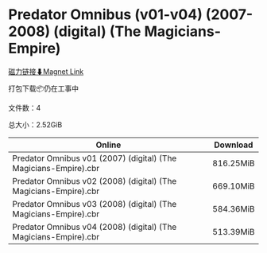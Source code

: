 # Predator Omnibus (v01-v04) (2007-2008) (digital) (The Magicians-Empire)

[磁力链接⬇Magnet Link](magnet:?xt=urn:btih:49a8d2499ad03cc30de84c37420f91f27b0da4e0&dn=Predator%20Omnibus%20%28v01-v04%29%20%282007-2008%29%20%28digital%29%20%28The%20Magicians-Empire%29)

打包下载📦仍在工事中

文件数：4

总大小：2.52GiB

Online | Download
--- | ---
Predator Omnibus v01 (2007) (digital) (The Magicians-Empire).cbr | 816.25MiB
Predator Omnibus v02 (2008) (digital) (The Magicians-Empire).cbr | 669.10MiB
Predator Omnibus v03 (2008) (digital) (The Magicians-Empire).cbr | 584.36MiB
Predator Omnibus v04 (2008) (digital) (The Magicians-Empire).cbr | 513.39MiB